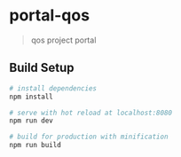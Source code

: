 # portal-qos

> qos project portal

## Build Setup

``` bash
# install dependencies
npm install

# serve with hot reload at localhost:8080
npm run dev

# build for production with minification
npm run build
```
